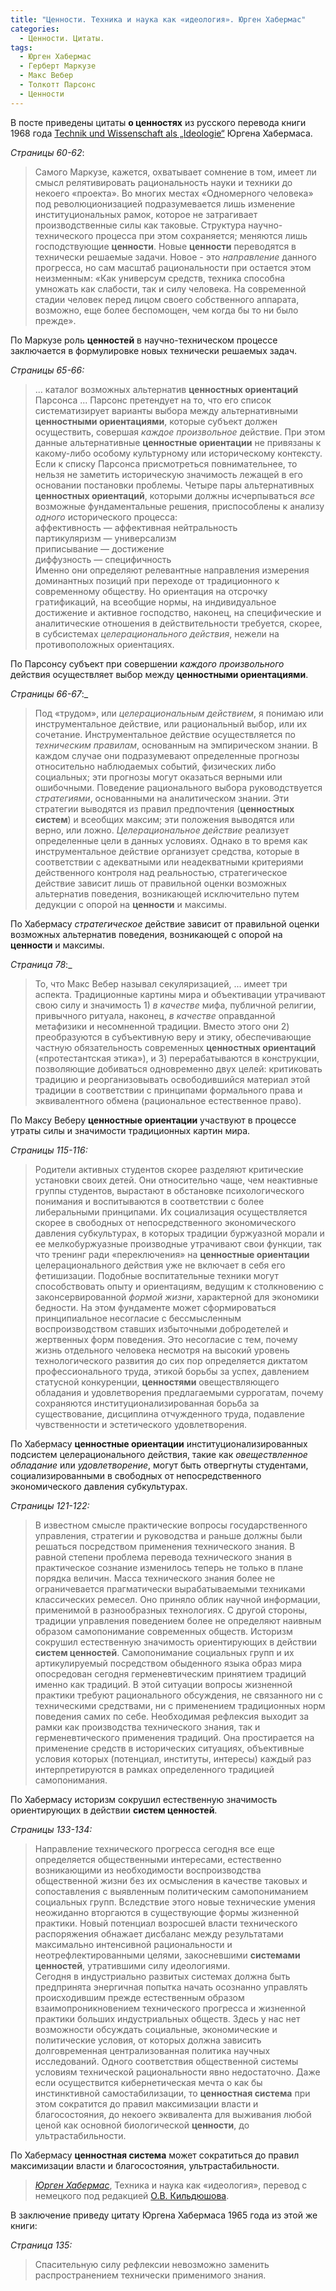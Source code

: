 ```yaml
---
title: "Ценности. Техника и наука как «идеология». Юрген Хабермас"
categories:
  - Ценности. Цитаты.
tags:
  - Юрген Хабермас
  - Герберт Маркузе
  - Макс Вебер
  - Толкотт Парсонс 
  - Ценности
---
```


В посте приведены цитаты **о ценностях** из русского перевода книги 1968 года [Technik und Wissenschaft als „Ideologie“](https://de.wikipedia.org/wiki/Technik_und_Wissenschaft_als_„Ideologie“) Юргена Хабермаса.

_Страницы_ _60-62_:

> Самого Маркузе, кажется, охватывает сомнение в том, имеет ли смысл релятивировать рациональность науки и техники до некоего «проекта». Во многих местах «Одномерного человека» под революционизацией подразумевается лишь изменение институциональных рамок, которое не затрагивает производственные силы как таковые. Структура научно-технического процесса при этом сохраняется; меняются лишь господствующие **ценности**. Новые **ценности** переводятся в технически решаемые задачи. Новое - это _направление_ данного прогресса, но сам масштаб рациональности при остается этом неизменным: «Как универсум средств, техника способна умножать как слабости, так и силу человека. На современной стадии человек перед лицом своего собственного аппарата, возможно, еще более беспомощен, чем когда бы то ни было прежде». 


По Маркузе роль **ценностей** в научно-техническом процессе заключается в формулировке новых технически решаемых задач.  

_Страницы_ _65-66:_

> ... каталог возможных альтернатив **ценностных ориентаций** Парсонса ... Парсонс претендует на то, что его список систематизирует варианты выбора между альтернативными **ценностными ориентациями**, которые субъект должен осуществить, совершая _каждое_ _произвольное_ действие. При этом данные альтернативные **ценностные ориентации** не привязаны к какому-либо особому культурному или историческому контексту. Если к списку Парсонса присмотреться повнимательнее, то нельзя не заметить историческую значимость лежащей в его основании постановки проблемы. Четыре пары альтернативных **ценностных ориентаций**, которыми должны исчерпываться _все_ возможные фундаментальные решения, приспособлены к анализу _одного_ исторического процесса:  
аффективность — аффективная нейтральность  
партикуляризм — универсализм  
приписывание — достижение  
диффузность — специфичность  
Именно они определяют релевантные направления измерения доминантных позиций при переходе от традиционного к современному обществу. Но ориентация на отсрочку гратификаций, на всеобщие нормы, на индивидуальное достижение и активное господство, наконец, на специфические и аналитические отношения в действительности требуется, скорее, в субсистемах _целерационального_ _действия_, нежели на противоположных ориентациях. 

По Парсонсу субъект при совершении _каждого_ _произвольного_ действия осуществляет выбор между **ценностными ориентациями**. 

_Страницы_ _66-67_:_

> Под «трудом», или _целерациональным_ _действием_, я понимаю или инструментальное действие, или рациональный выбор, или их сочетание. Инструментальное действие осуществляется по _техническим_ _правилам_, основанным на эмпирическом знании. В каждом случае они подразумевают определенные прогнозы относительно наблюдаемых событий, физических либо социальных; эти прогнозы могут оказаться верными или ошибочными. Поведение рационального выбора руководствуется _стратегиями_, основанными на аналитическом знании. Эти стратегии выводятся из правил предпочтения (**ценностных систем**) и всеобщих максим; эти положения выводятся или верно, или ложно. _Целерациональное_ _действие_ реализует определенные цели в данных условиях. Однако в то время как инструментальное действие организует средства, которые в соответствии с адекватными или неадекватными критериями действенного контроля над реальностью, стратегическое действие зависит лишь от правильной оценки возможных альтернатив поведения, возникающей исключительно путем дедукции с опорой на **ценности** и максимы. 

По Хабермасу _стратегическое_ действие зависит от правильной оценки возможных альтернатив поведения, возникающей с опорой на **ценности** и максимы.

_Страница_ _78_:_

> То, что Макс Вебер называл секуляризацией, ... имеет три аспекта. Традиционные картины мира и объективации утрачивают свою силу и значимость 1) _в_ _качестве_ мифа, публичной религии, привычного ритуала, наконец, _в_ _качестве_ оправданной метафизики и несомненной традиции. Вместо этого они 2) преобразуются в субъективную веру и этику, обеспечивающие частную обязательность современных **ценностных ориентаций** («протестантская этика»), и 3) перерабатываются в конструкции, позволяющие добиваться одновременно двух целей: критиковать традицию и реорганизовывать освободившийся материал этой традиции в соответствии с принципами формального права и эквивалентного обмена (рациональное естественное право). 

По Максу Веберу **ценностные ориентации** участвуют в процессе утраты силы и значимости традиционных картин мира.
 
 _Страницы_ _115-116:_
 
> Родители активных студентов скорее разделяют критические установки своих детей. Они относительно чаще, чем неактивные группы студентов, вырастают в обстановке психологического понимания и воспитываются в соответствии с более либеральными принципами. Их социализация осуществляется скорее в свободных от непосредственного экономического давления субкультурах, в которых традиции буржуазной морали и ее мелкобуржуазные производные утрачивают свои функции, так что тренинг ради «переключения» на **ценностные ориентации** целерационального действия уже не включает в себя его фетишизации. Подобные воспитательные техники могут способствовать опыту и ориентациям, ведущим к столкновению с законсервированной _формой_ _жизни_, характерной для экономики бедности. На этом фундаменте может сформироваться принципиальное несогласие с бессмысленным воспроизводством ставших избыточными добродетелей и жертвенных форм поведения. Это несогласие с тем, почему жизнь отдельного человека несмотря на высокий уровень технологического развития до сих пор определяется диктатом профессионального труда, этикой борьбы за успех, давлением статусной конкуренции, **ценностями** овеществляющего обладания и удовлетворения предлагаемыми суррогатам, почему сохраняются институционализированная борьба за существование, дисциплина отчужденного труда, подавление чувственности и эстетического удовлетворения. 

По Хабермасу **ценностные ориентации** институционализированных подсистем целерационального действия, такие как _овеществленное_ _обладание_ или _удовлетворение_, могут быть отвергнуты студентами, социализированными в свободных от непосредственного экономического давления субкультурах. 

_Страницы_ _121-122:_

> В известном смысле практические вопросы государственного управления, стратегии и руководства и раньше должны были решаться посредством применения технического знания. В равной степени проблема перевода технического знания в практическое сознание изменилось теперь не только в плане порядка величин. Масса технического знания более не ограничевается прагматически вырабатываемыми техниками классических ремесел. Оно приняло облик научной информации, применимой в разнообразных технологиях. С другой стороны, традиции управления поведением более не определяют наивным образом самопонимание современных обществ. Историзм сокрушил естественную значимость ориентирующих в действии **систем ценностей**. Самопонимание социальных групп и их артикулируемый посредством обыденного языка образ мира опосредован сегодня герменевтическим принятием традиций именно как традиций. В этой ситуации вопросы жизненной практики требуют рационального обсуждения, не связанного ни с техническими средствами, ни с применением традиционных норм поведения самих по себе. Необходимая рефлексия выходит за рамки как производства технического знания, так и герменевтического применения традиций. Она простирается на применение средств в исторических ситуациях, объективные условия которых (потенциал, институты, интересы) каждый раз интерпретируются в рамках определенного традицией самопонимания. 

По Хабермасу историзм сокрушил естественную значимость ориентирующих в действии **систем ценностей**. 

_Страницы_ _133-134:_

> Направление технического прогресса сегодня все еще определяется общественными интересами, естественно возникающими из необходимости воспроизводства общественной жизни без их осмысления в качестве таковых и сопоставления с выявленным политическим самопониманием социальных групп. Вследствие этого новые технические умения неожиданно вторгаются в существующие формы жизненной практики. Новый потенциал возросшей власти технического распоряжения обнажает дисбаланс между результатами максимально интенсивной рациональности и неотрефлектированными целями, закосневшими **системами ценностей**, утратившими силу идеологиями.  
Сегодня в индустриально развитых системах должна быть предпринята энергичная попытка начать осознанно управлять происходившим прежде естественным образом взаимопроникновением технического прогресса и жизненной практики больших индустриальных обществ. Здесь у нас нет возможности обсуждать социальные, экономические и политические условия, от которых должна зависить долговременная централизованная политика научных исследований. Одного соответствия общественной системы условиям технической рациональности явно недостаточно. Даже если осуществится кибернетическая мечта о как бы инстинктивной самостабилизации, то **ценностная система** при этом сократится до правил максимизации власти и благосостояния, до некоего эквивалента для выживания любой ценой как основной биологической **ценности**, до ультрастабильности. 

По Хабермасу **ценностная система** может сократиться до правил максимизации власти и благосостояния, ультрастабильности. 

> <cite><a href="https://ru.wikipedia.org/wiki/Хабермас,_Юрген">Юрген Хабермас</a></cite>, Техника и наука как «идеология», перевод с немецкого под редакцией <a href="https://www.hse.ru/org/persons/15479223">О.В. Кильдюшова</a>.  

В заключение приведу цитату Юргена Хабермаса 1965 года из этой же книги: 

_Страница_ _135:_

> Спасительную силу рефлексии невозможно заменить распространением технически применимого знания.